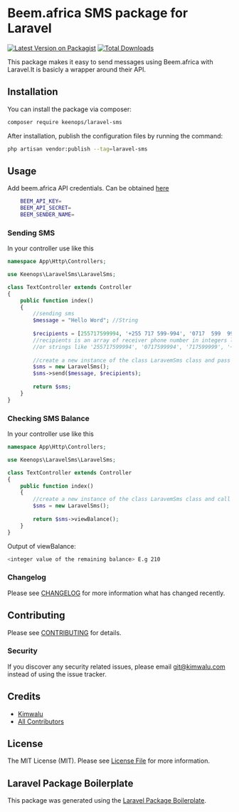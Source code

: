 # Beem.africa SMS package for Laravel

[![Latest Version on Packagist](https://img.shields.io/packagist/v/keenops/laravel-sms.svg?style=flat-square)](https://packagist.org/packages/keenops/laravel-sms)
[![Total Downloads](https://img.shields.io/packagist/dt/keenops/laravel-sms.svg?style=flat-square)](https://packagist.org/packages/keenops/laravel-sms)

This package makes it easy to send messages using Beem.africa with Laravel.It  is basicly a wrapper around their API. 

## Installation

You can install the package via composer:

```bash
composer require keenops/laravel-sms
```
After installation, publish the configuration files by running the command:

```bash
php artisan vendor:publish --tag=laravel-sms
```
## Usage

Add beem.africa API credentials. Can be obtained [here](https://beem.africa/beem-api/)

```bash
    BEEM_API_KEY=
    BEEM_API_SECRET=
    BEEM_SENDER_NAME=
```
### Sending SMS

In your controller use like this

```php
namespace App\Http\Controllers;

use Keenops\LaravelSms\LaravelSms;

class TextController extends Controller
{
    public function index()
    {
        //sending sms
        $message = "Hello Word"; //String
        
        $recipients = [255717599994, '+255 717 599-994', '0717  599  994']; 
        //recipients is an array of receiver phone number in integers like 255717599994, and 717599994 
        //or strings like '255717599994', '0717599994', '717599999', '+255-717-599-994', and '0717 599 994',
        
        //create a new instance of the class LaravemSms class and pass the message and recipients.
        $sms = new LaravelSms();
        $sms->send($message, $recipients);
    
        return $sms;
    }
}
```
### Checking SMS Balance

In your controller use like this

```php
namespace App\Http\Controllers;

use Keenops\LaravelSms\LaravelSms;

class TextController extends Controller
{
    public function index()
    {        
        //create a new instance of the class LaravemSms class and call the method viewBalance on that instance.
        $sms = new LaravelSms();
        
        return $sms->viewBalance();
    }
}
```
Output of viewBalance:

```bash
<integer value of the remaining balance> E.g 210
```
### Changelog

Please see [CHANGELOG](CHANGELOG.md) for more information what has changed recently.

## Contributing

Please see [CONTRIBUTING](CONTRIBUTING.md) for details.

### Security

If you discover any security related issues, please email git@kimwalu.com instead of using the issue tracker.

## Credits

-   [Kimwalu](https://kimwalu.com)
-   [All Contributors](../../contributors)

## License

The MIT License (MIT). Please see [License File](LICENSE.md) for more information.

## Laravel Package Boilerplate

This package was generated using the [Laravel Package Boilerplate](https://laravelpackageboilerplate.com).
